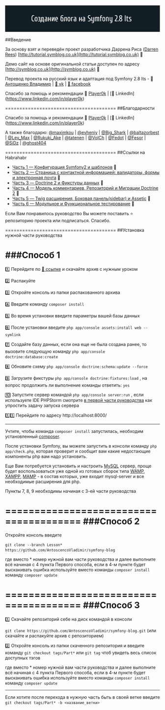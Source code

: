 ![Symfony 2.8 lts](https://github.com/AntoscencoVladimir/symfony-blog/blob/master/forgit.png)


##Введение


За основу взят и переведён проект разработчика Даррена Риса ([Darren Rees](https://twitter.com/dsyph3r))   [http://tutorial.symblog.co.uk](http://tutorial.symblog.co.uk) :pushpin: 

Демо сайт на основе оригинальной статьи доступен по адресу    [http://symblog.co.uk](http://symblog.co.uk) :pushpin:

Перевод проекта на русский язык и адаптация под Symfony 2.8 lts - :bust_in_silhouette: [Антощенко Владимир](mailto:antoscenco@gmail.com) | [:link: vk](http://vk.com/devseaavi88) | [:link: facebook](https://www.facebook.com/seamanavi) 

Спасибо за помощь и рекомендации :bust_in_silhouette: [Player0k](https://github.com/player0k) | [:link: LinkedIn] (https://www.linkedin.com/in/player0k)

=======================================
##Благодарности

Спасибо за помощь и рекомендации :bust_in_silhouette: [Player0k](https://github.com/player0k) | [:link: LinkedIn] (https://www.linkedin.com/in/player0k)

А также благодарю:
[@maximkou](https://habrahabr.ru/users/maximkou/) | [@evheniy](https://habrahabr.ru/users/evheniy/) | [@Big_Shark](https://habrahabr.ru/users/Big_Shark/) | [@baltazorbest](https://habrahabr.ru/users/baltazorbest/) | [@Lev_Max](https://habrahabr.ru/users/Lev_Max/)  | [@Rukuki_Ake](https://habrahabr.ru/users/Rukuki_Ake/) | [@tatenen](https://habrahabr.ru/users/tatenen/) | [@VolCh](https://habrahabr.ru/users/VolCh/) | [@Fedot](https://habrahabr.ru/users/Fedot/) | [@Fesor](https://habrahabr.ru/users/Fesor/) | [@SiDz](https://habrahabr.ru/users/SiDz/) | [@ghost404](https://habrahabr.ru/users/ghost404/) 

=======================================
##Ссылки на Habrahabr

+ [Часть 1 — Конфигурация Symfony2 и шаблонов](https://habrahabr.ru/post/301760/) :pushpin:
+ [Часть 2 — Страница с контактной информацией: валидаторы, формы и электронная почта](https://habrahabr.ru/post/302032/) :pushpin:
+ [Часть 3 — Doctrine 2 и Фикстуры данных](https://habrahabr.ru/post/302438/) :pushpin:
+ [Часть 4 — Модель комментариев, Репозиторий и Миграции Doctrine 2](https://habrahabr.ru/post/302602/) :pushpin:
+ [Часть 5 — Twig расширения, Боковая панель(sidebar) и Assetic](https://habrahabr.ru/post/303114/) :pushpin:
+ [Часть 6 — Модульное и Функциональное тестирование](https://habrahabr.ru/post/303578/) :pushpin:

Если Вам понравилось руководство Вы можете поставить :star: репозиторию проекта или подписаться. Спасибо.

=======================================
##Установка нужной части руководства

###Способ 1
=======================================

:one: Перейдите по [:link: ссылке](https://github.com/AntoscencoVladimir/symfony-blog/releases) и скачайте архив с нужным уроком

:two: Распакуйте

:three: Откройте консоль из папки распакованного архива 

:four: Введите команду  ```composer install```

:five: Во время установки введите параметры вашей базы данных

:six: После установки введите  ```php app/console assets:install web --symlink``` 

:seven: Создайте базу данных, если она еще не была создана ранее, то вызовите следующую команду  ```php app/console doctrine:database:create``` 

:eight: Обновите схему  ```php app/console doctrine:schema:update --force``` 

:nine: Загрузите фикстуры  ```php app/console doctrine:fixtures:load``` ,  на вопрос продолжить ли выполнение команды ответить: ```yes```

:keycap_ten: Запустите сервер командой  ```php app/console server:run``` , если используете IDE PHPStorm смотрите [в первой части руководства](https://habrahabr.ru/post/301760/) как упростить задачу запуска сервера

:one::one: Перейдите по адресу http://localhost:8000/

------------------------------------------------------------------------------------------------------------------

Учтите, чтобы команда ```composer install``` запустилась, необходим установленный [composer](https://getcomposer.org/download/). 

После установки Symfony, вы можете запустить в консоли команду ```php app/check.php```, которая проверит и сообщит вам какие недостающие компоненты php вам надо установить.

Еще Вам потребуется установить и настроить [MySQL](https://www.mysql.com/downloads/) сервер, проще будет воспользоваться уже одной из готовых сборок типа [WAMP](http://www.wampserver.com/ru/#download-wrapper), [XAMPP](https://www.apachefriends.org/ru/download.html), [MAMP](https://www.mamp.info/en/downloads/) - в состав которых, уже входит mysql-server и все необходимые расширения для php.

Пункты 7, 8, 9 необходимы начиная с 3-ей части руководства

=======================================
###Способ 2
=======================================

Откройте консоль введите 

```git clone --branch Lesson* https://github.com/AntoscencoVladimir/symfony-blog```

где вместо * номер нужной вам части руководства и далее выполните всё начиная с 4 пункта Первого способа, если в 4-м пункте будет выскакивать ошибка используйте вместо команды ```composer install``` команду ```composer update```

=======================================
###Способ 3
=======================================

:one: Скачайте репозиторий себе на диск командой в консоли 

```git clone https://github.com/AntoscencoVladimir/symfony-blog.git``` (или скачайте и распакуйте архив с репозиторием)

:two: Откройте консоль из папки скаченного репозитория и введите команду ```git checkout tags/Part*```  или ```git tag``` чтоб увидеть весь список доступных тэгов

где вместо * номер нужной вам части руководства и далее выполните всё начиная с 4 пункта Первого способа, если в 4-м пункте будет выскакивать ошибка используйте вместо команды ```composer install``` команду ```composer update```

------------------------------------------------------------------------------------------------------------------

Если хотите после перехода в нужную часть быть в своей ветке введите
 ```git checkout tags/Part* -b <название_ветки>```
